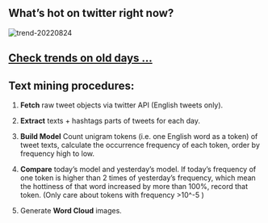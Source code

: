 ## What’s hot on twitter right now?

![trend-20220824][wordcloud]

[wordcloud]: https://raw.githubusercontent.com/xdqc/tweet-trend-everyday/master/word-cloud/trend-20220824.png?token=AF5V4P7ADR6KQBZ4CEDTNIK6AXRMU "trend-20220824"

## [Check trends on old days ...](https://github.com/xdqc/tweet-trend-everyday/tree/master/word-cloud)

## Text mining procedures:

1. **Fetch** raw tweet objects via twitter API (English tweets only).

2. **Extract** texts + hashtags parts of tweets for each day.

3. **Build Model** Count unigram tokens (i.e. one English word as a token) of tweet texts, calculate the occurrence frequency of each token, order by frequency high to low.

4. **Compare** today’s model and yesterday’s model. If today’s frequency of one token is higher than 2 times of yesterday’s frequency, which mean the hottiness of that word increased by more than 100%, record that token. (Only care about tokens with frequency >10^-5 )

5. Generate **Word Cloud** images.
